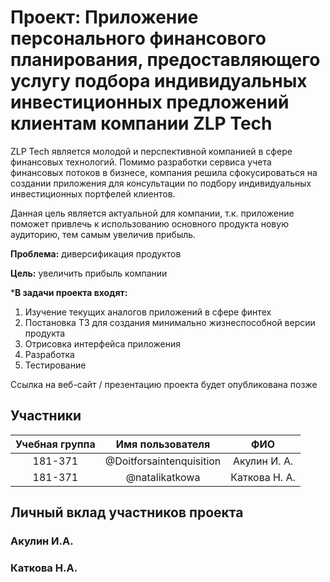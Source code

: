 # Проект: Приложение персонального финансового планирования, предоставляющего услугу подбора индивидуальных инвестиционных предложений клиентам компании ZLP Tech

ZLP Tech является молодой и перспективной компанией в сфере финансовых технологий. Помимо разработки сервиса учета финансовых потоков в бизнесе, компания решила сфокусироваться на создании приложения для консультации по подбору индивидуальных инвестиционных портфелей клиентов.

Данная цель является актуальной для компании, т.к. приложение поможет привлечь к использованию основного продукта новую аудиторию, тем самым увеличив прибыль.

**Проблема:** диверсификация продуктов

**Цель:** увеличить прибыль компании  

***В задачи проекта входят:**  


1. Изучение текущих аналогов приложений в сфере финтех
2. Постановка ТЗ для создания минимально жизнеспособной версии продукта
3. Отрисовка интерфейса приложения
4. Разработка
5. Тестирование


Ссылка на веб-сайт / презентацию проекта будет опубликована позже


## Участники

|Учебная группа |      Имя пользователя     |       ФИО    |
|:-------------:|:-------------------------:|:------------:|
|    181-371    | @Doitforsaintenquisition  | Акулин И. А. |
|    181-371    | @natalikatkowa            | Каткова Н. А.|


## Личный вклад участников проекта

### Акулин И.А.

### Каткова Н.А.
